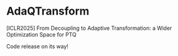 # AdaQTransform
[ICLR2025] From Decoupling to Adaptive Transformation: a Wider Optimization Space for PTQ

Code release on its way!
